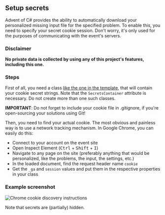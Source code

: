 ## Setup secrets

Advent of C# provides the ability to automatically download your personalized missing input file for the specified problem.
To enable this, you need to specify your secret cookie session. Don't worry, it's only used for the purposes of communicating with the event's servers.

### Disclaimer

**No private data is collected by using any of this project's features, including this one.**

### Steps

First of all, you need a class [like the one in the template](https://github.com/AlFasGD/AdventOfCSharp.Template/blob/master/AdventOfCSharp.Template/MyCookies.cs), that will contain your cookie secret strings. Note that the `SecretsContainer` attribute is necessary. Do not create more than one such classes.

**IMPORTANT**: Do not forget to include your cookie file in .gitignore, if you're open-sourcing your solutions using Git!

Then, you need to find your actual cookie. The most obvious and painless way is to use a network tracking mechanism. In Google Chrome, you can easily do this:

- Connect to your account on the event site
- Open Inspect Element (<kbd>Ctrl</kbd> + <kbd>Shift</kbd> + <kbd>I</kbd>)
- Navigate to any page on the site (preferably anything that would be personalized, like the problems, the input, the settings, etc.)
- In the loaded document, find the request header name `cookie`
- Get the `_ga` and `session` values and put them in the respective properties in your class

### Example screenshot

![Chrome cookie discovery instructions](images/cookie_retrieval.png)

Note that secrets are (partially) hidden.
